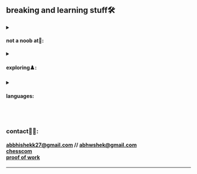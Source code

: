 ## breaking and learning stuff🛠️

<details>
<summary>
  <h4>
  not a noob at🔧:
  </h4>
  </summary>
<div> ⚙️ Next.js </div> <div>⚙️ React Native </div> <div>⚙️ AWS Amplify </div> <div>⚙️ Firebase</div>
</details>

<details>
<summary>
  <h4>
  exploring♟️:
  </h4>
  </summary>
<div> ⏳Solana ecosystem </div> <div>⏳three.js </div> <div>⏳core product design </div>
</details>


<details>
<summary>  <h4>
  languages:
  </h4></summary>
<div>
  <img src="https://github-readme-stats.vercel.app/api/top-langs/?username=a20hek&layout=compact&langs_count=10&theme=dark" />
</div>
</details>



### <br/> <p>contact🤝🏽:</p>
#### <div>abbhishekk27@gmail.com // abhwshek@gmail.com <div> <a href="https://chess.com/wtfabhishek">chesscom  </a>  <div> <a href="https://abhishek27.com">proof of work  </a> </div> </div></div>


---

